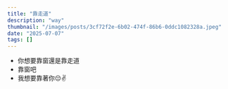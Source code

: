```yaml
---
title: "靠走道"
description: "way"
thumbnail: "/images/posts/3cf72f2e-6b02-474f-86b6-0ddc1082328a.jpeg"
date: "2025-07-07"
tags: []
---
```

- 你想要靠窗還是靠走道
- 靠窗吧
- 我想要靠著你😔✌️
